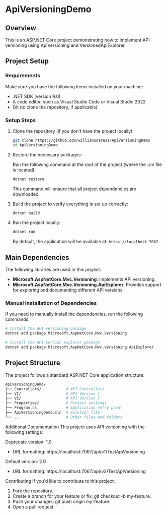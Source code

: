 # ApiVersioningDemo

## Overview

This is an ASP.NET Core project demonstrating how to implement API versioning using ApiVersioning and VersionedApiExplorer.

## Project Setup

### Requirements

Make sure you have the following items installed on your machine:

- .NET SDK (version 9.0)
- A code editor, such as Visual Studio Code or Visual Studio 2022
- Git (to clone the repository, if applicable)

### Setup Steps

1. Clone the repository (if you don't have the project locally):

    ```bash
    git clone https://github.com/williansoaress/ApiVersioningDemo
    cd ApiVersioningDemo
    ```

2. Restore the necessary packages:

    Run the following command at the root of the project (where the .sln file is located):

    ```bash
    dotnet restore
    ```

    This command will ensure that all project dependencies are downloaded.

3. Build the project to verify everything is set up correctly:

    ```bash
    dotnet build
    ```

4. Run the project locally:

    ```bash
    dotnet run
    ```

    By default, the application will be available at: `https://localhost:7067`.

## Main Dependencies

The following libraries are used in this project:

- **Microsoft.AspNetCore.Mvc.Versioning**: Implements API versioning.
- **Microsoft.AspNetCore.Mvc.Versioning.ApiExplorer**: Provides support for exploring and documenting different API versions.

### Manual Installation of Dependencies

If you need to manually install the dependencies, run the following commands:

```bash
# Install the API versioning package
dotnet add package Microsoft.AspNetCore.Mvc.Versioning

# Install the API version explorer package
dotnet add package Microsoft.AspNetCore.Mvc.Versioning.ApiExplorer
```

## Project Structure
The project follows a standard ASP.NET Core application structure:
```bash
ApiVersioningDemo/
├── Controllers/           # API Controllers
├── V1/                    # API Version 1
├── V2/                    # API Version 2
├── Properties/            # Project settings
├── Program.cs             # Application entry point
├── ApiVersioningDemo.sln  # Solution file
└── ...                    # Other files and folders
```
Additional Documentation
This project uses API versioning with the following settings:

Deprecate version: 1.0
- URL formatting: https://localhost:7067/api/v1/TestApiVersioning 

Default version: 2.0
- URL formatting: https://localhost:7067/api/v2/TestApiVersioning 

Contributing
If you'd like to contribute to this project:

1. Fork the repository.
2. Create a branch for your feature or fix: git checkout -b my-feature.
3. Push your changes: git push origin my-feature.
4. Open a pull request.

